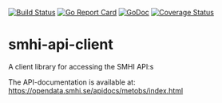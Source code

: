 [![Build Status](https://travis-ci.org/strangnet/smhi-api-client.svg?branch=master)](https://travis-ci.org/strangnet/smhi-api-client)
[![Go Report Card](https://goreportcard.com/badge/github.com/strangnet/smhi-api-client)](https://goreportcard.com/report/github.com/strangnet/smhi-api-client)
[![GoDoc](https://godoc.org/github.com/strangnet/smhi-api-client?status.svg)](https://godoc.org/github.com/strangnet/smhi-api-client)
[![Coverage Status](https://coveralls.io/repos/github/strangnet/smhi-api-client/badge.svg?branch=master)](https://coveralls.io/github/strangnet/smhi-api-client?branch=master)

# smhi-api-client

A client library for accessing the SMHI API:s

The API-documentation is available at: https://opendata.smhi.se/apidocs/metobs/index.html
